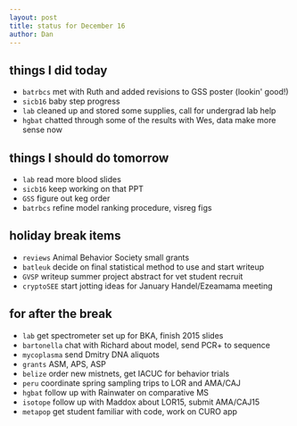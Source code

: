 ```yaml
---
layout: post
title: status for December 16
author: Dan
---
```


## things I did today

* `batrbcs` met with Ruth and added revisions to GSS poster (lookin' good!)
* `sicb16` baby step progress
* `lab` cleaned up and stored some supplies, call for undergrad lab help
* `hgbat` chatted through some of the results with Wes, data make more sense now

## things I should do tomorrow

* `lab` read more blood slides
* `sicb16` keep working on that PPT
* `GSS` figure out keg order
* `batrbcs` refine model ranking procedure, visreg figs

## holiday break items 
* `reviews` Animal Behavior Society small grants
* `batleuk` decide on final statistical method to use and start writeup
* `GVSP` writeup summer project abstract for vet student recruit
* `cryptoSEE` start jotting ideas for January Handel/Ezeamama meeting

## for after the break
* `lab` get spectrometer set up for BKA, finish 2015 slides
* `bartonella` chat with Richard about model, send PCR+ to sequence
* `mycoplasma` send Dmitry DNA aliquots
* `grants` ASM, APS, ASP
* `belize` order new mistnets, get IACUC for behavior trials
* `peru` coordinate spring sampling trips to LOR and AMA/CAJ
* `hgbat` follow up with Rainwater on comparative MS
* `isotope` follow up with Maddox about LOR15, submit AMA/CAJ15
* `metapop` get student familiar with code, work on CURO app

<i class='fa fa-code' style='color:pink'> </i>
